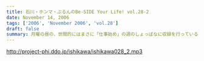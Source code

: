 ```yaml
---
title: 石川・ホンマ・ぶるんのBe-SIDE Your Life! vol.28-2
date: November 14, 2006
tags: ['2006', 'November 2006', 'vol.28']
draft: false
summary: 月曜の昼の、世間的にはまさに「仕事始め」の週のしょっぱなに収録を行っているビーサイ！有楽町のサラリーマンの皆さんの足も速めですが、この倉庫スタジオの時間だけは、のらりひょんとした空気がいつも流れている．．．不思議な空間なんですよね．．．さ！二本目は、しっかりとコーナーやります！NAMAE
---
```


http://project-phi.ddo.jp/ishikawa/ishikawa028_2.mp3
